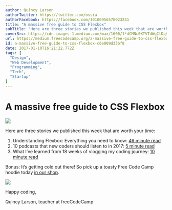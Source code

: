 ```yaml
---
author: Quincy Larson
authorTwitter: https://twitter.com/ossia
authorFacebook: https://facebook.com/10100956570023241
title: "A massive free guide to CSS Flexbox"
subTitle: "Here are three stories we published this week that are worth your time:..."
coverSrc: https://cdn-images-1.medium.com/max/1600/1*dCMNc0XTVTdWqCtDqVrjFg.png
url: https://medium.freecodecamp.org/a-massive-free-guide-to-css-flexbox-c6e009d33bf8
id: a-massive-free-guide-to-css-flexbox-c6e009d33bf8
date: 2017-01-10T16:21:22.772Z
tags: [
  "Design",
  "Web Development",
  "Programming",
  "Tech",
  "Startup"
]
---
```

# A massive free guide to CSS Flexbox



![](https://cdn-images-1.medium.com/max/1600/1*dCMNc0XTVTdWqCtDqVrjFg.png)



Here are three stories we published this week that are worth your time:

1.  Understanding Flexbox: Everything you need to know: [46 minute read](http://bit.ly/2jewbKR)
2.  10 podcasts that new coders should listen to in 2017: [5 minute read](http://bit.ly/2j1fFjV)
3.  What I’ve learned from 18 weeks of vlogging my coding journey: [10 minute read](http://bit.ly/2iB8fRg)

Bonus: It’s getting cold out there! So pick up a toasty Free Code Camp hoodie today [in our shop](http://bit.ly/2b099sb).



![](https://cdn-images-1.medium.com/max/1600/1*_OaXVXQfS4bluNDp00Ws8Q.jpeg)



Happy coding,

Quincy Larson, teacher at freeCodeCamp









